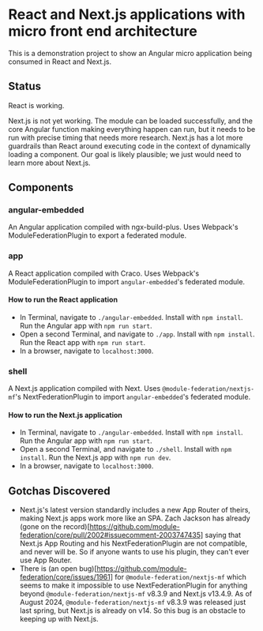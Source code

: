 
# React and Next.js applications with micro front end architecture

This is a demonstration project to show an Angular micro application being consumed in React and Next.js.

## Status
React is working.

Next.js is not yet working. The module can be loaded successfully, and the core Angular function making everything happen can run, but it needs to be run with precise timing that needs more research. Next.js has a lot more guardrails than React around executing code in the context of dynamically loading a component. Our goal is likely plausible; we just would need to learn more about Next.js.

## Components

### angular-embedded
An Angular application compiled with ngx-build-plus. Uses Webpack's ModuleFederationPlugin to export a federated module.

### app
A React application compiled with Craco. Uses Webpack's ModuleFederationPlugin to import `angular-embedded`'s federated module.

#### How to run the React application
 - In Terminal, navigate to `./angular-embedded`. Install with `npm install`. Run the Angular app with `npm run start`.
 - Open a second Terminal, and navigate to `./app`. Install with `npm install`. Run the React app with `npm run start`.
 - In a browser, navigate to `localhost:3000`.

### shell
A Next.js application compiled with Next. Uses `@module-federation/nextjs-mf`'s NextFederationPlugin to import `angular-embedded`'s federated module.

#### How to run the Next.js application
 - In Terminal, navigate to `./angular-embedded`. Install with `npm install`. Run the Angular app with `npm run start`.
 - Open a second Terminal, and navigate to `./shell`. Install with `npm install`. Run the Next.js app with `npm run dev`.
 - In a browser, navigate to `localhost:3000`.

## Gotchas Discovered
- Next.js's latest version standardly includes a new App Router of theirs, making Next.js apps work more like an SPA. Zach Jackson has already (gone on the record)[https://github.com/module-federation/core/pull/2002#issuecomment-2003747435] saying that Next.js App Routing and his NextFederationPlugin are not compatible, and never will be. So if anyone wants to use his plugin, they can't ever use App Router.
- There is (an open bug)[https://github.com/module-federation/core/issues/1961] for `@module-federation/nextjs-mf` which seems to make it impossible to use NextFederationPlugin for anything beyond `@module-federation/nextjs-mf` v8.3.9 and Next.js v13.4.9. As of August 2024, `@module-federation/nextjs-mf` v8.3.9 was released just last spring, but Next.js is already on v14. So this bug is an obstacle to keeping up with Next.js.
